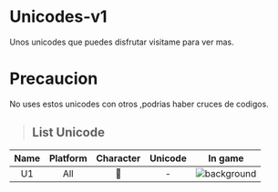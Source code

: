 # Unicodes-v1
Unos unicodes que puedes disfrutar visitame para ver mas.
# Precaucion
No uses estos unicodes con otros ,podrias haber cruces de codigos.
> <h2>List Unicode</h2>
 
|               Name               |   Platform   | Character | Unicode |                     In game                    |
|:--------------------------------:|:------------:|:---------:|:-------:|:----------------------------------------------:|
|             U1                   |     All      |          |  -      |![background](https://github.com/vNozell/Unicodes-v1/assets/142453410/f13ffe54-fd16-48ed-ac89-f7124f6c26b0)



